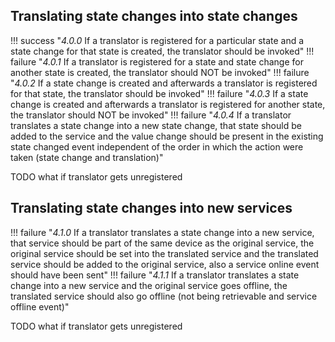 ## Translating state changes into state changes

!!! success "_4.0.0_ If a translator is registered for a particular state and a state change for that state is created, the translator should be invoked"
!!! failure "_4.0.1_ If a translator is registered for a state and state change for another state is created, the translator should NOT be invoked"
!!! failure "_4.0.2_ If a state change is created and afterwards a translator is registered for that state, the translator should be invoked"
!!! failure "_4.0.3_ If a state change is created and afterwards a translator is registered for another state, the translator should NOT be invoked"
!!! failure "_4.0.4_ If a translator translates a state change into a new state change, that state should be added to the service and the value change should be present in the existing state changed event independent of the order in which the action were taken (state change and translation)"

TODO what if translator gets unregistered

## Translating state changes into new services

!!! failure "_4.1.0_ If a translator translates a state change into a new service, that service should be part of the same device as the original service, the original service should be set into the translated service and the translated service should be added to the original service, also a service online event should have been sent"
!!! failure "_4.1.1_ If a translator translates a state change into a new service and the original service goes offline, the translated service should also go offline (not being retrievable and service offline event)"

TODO what if translator gets unregistered
